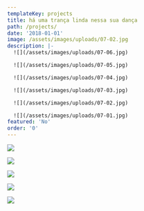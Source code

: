 ```yaml
---
templateKey: projects
title: há uma trança linda nessa sua dança
path: /projects/
date: '2018-01-01'
image: /assets/images/uploads/07-02.jpg
description: |-
  ![](/assets/images/uploads/07-06.jpg)

  ![](/assets/images/uploads/07-05.jpg)

  ![](/assets/images/uploads/07-04.jpg)

  ![](/assets/images/uploads/07-03.jpg)

  ![](/assets/images/uploads/07-02.jpg)

  ![](/assets/images/uploads/07-01.jpg)
featured: 'No'
order: '0'
---
```

![](/assets/images/uploads/07-011.jpg)

![](/assets/images/uploads/07-10.jpg)

![](/assets/images/uploads/07-09.jpg)

![](/assets/images/uploads/07-08.jpg)

![](/assets/images/uploads/07-07.jpg)
